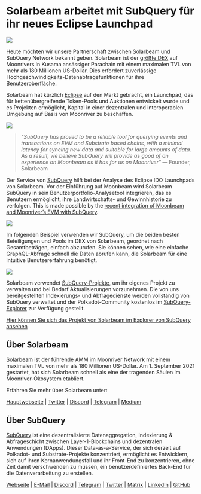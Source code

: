 # Solarbeam arbeitet mit SubQuery für ihr neues Eclipse Launchpad

![](https://miro.medium.com/max/1400/1*ZG9NqT9GIXax5SBpNn5ipg.png)

Heute möchten wir unsere Partnerschaft zwischen Solarbeam und SubQuery Network bekannt geben. Solarbeam ist der [größte DEX](https://defillama.com/chain/Moonriver) auf Moonrivers in Kusama ansässiger Parachain mit einem maximalen TVL von mehr als 180 Millionen US-Dollar. Dies erfordert zuverlässige Hochgeschwindigkeits-Datenabfragefunktionen für ihre Benutzeroberfläche.

Solarbeam hat kürzlich [Eclipse](https://app.solarbeam.io/eclipse) auf den Markt gebracht, ein Launchpad, das für kettenübergreifende Token-Pools und Auktionen entwickelt wurde und es Projekten ermöglicht, Kapital in einer dezentralen und interoperablen Umgebung auf Basis von Moonriver zu beschaffen.

![](https://miro.medium.com/max/1400/1*IbRN8EnymWvqvh0sx_PNKw.png)

> _"SubQuery has proved to be a reliable tool for querying events and transactions on EVM and Substrate based chains, with a minimal latency for syncing new data and suitable for large amounts of data. As a result, we believe SubQuery will provide as good of an experience on Moonbeam as it has for us on Moonriver"_ — Founder, Solarbeam

Der Service von [SubQuery](https://subquery.network/) hilft bei der Analyse des Eclipse IDO Launchpads von Solarbeam. Vor der Einführung auf Moonbeam wird Solarbeam SubQuery in sein Benutzerportfolio-Analysetool integrieren, das es Benutzern ermöglicht, ihre Landwirtschafts- und Gewinnhistorie zu verfolgen. This is made possible by the [recent integration of Moonbeam and Moonriver’s EVM with SubQuery](./20211028-moonbeam-evm.md).

![](https://miro.medium.com/max/1400/1*6_iO6tLt4RxxMvs8u-F_Bg.png)

Im folgenden Beispiel verwenden wir SubQuery, um die beiden besten Beteiligungen und Pools im DEX von Solarbeam, geordnet nach Gesamtbeträgen, einfach abzurufen. Sie können sehen, wie eine einfache GraphQL-Abfrage schnell die Daten abrufen kann, die Solarbeam für eine intuitive Benutzererfahrung benötigt.

![](https://miro.medium.com/max/1400/1*5iCwSaU96UtDMFA1MruRlA.png)

Solarbeam verwendet [SubQuery-Projekte](https://project.subquery.network/), um ihr eigenes Projekt zu verwalten und bei Bedarf Aktualisierungen vorzunehmen. Die von uns bereitgestellten Indexierungs- und Abfragedienste werden vollständig von SubQuery verwaltet und der Polkadot-Community kostenlos im [SubQuery-Explorer](https://explorer.subquery.network/) zur Verfügung gestellt.

[Hier können Sie sich das Projekt von Solarbeam im Explorer von SubQuery ansehen](https://explorer.subquery.network/subquery/csntest/eclipse)

## Über Solarbeam

[Solarbeam](https://solarbeam.io/) ist der führende AMM im Moonriver Network mit einem maximalen TVL von mehr als 180 Millionen US-Dollar. Am 1. September 2021 gestartet, hat sich Solarbeam schnell als eine der tragenden Säulen im Moonriver-Ökosystem etabliert.

Erfahren Sie mehr über Solarbeam unter:

[Hauptwebseite](https://solarbeam.io/exchange/swap) | [Twitter](https://twitter.com/solarbeamio) | [Discord](http://discord.gg/rK4AjZXuwf) | [Telegram](http://t.me/solarbeamio) | [Medium](https://solarbeam.medium.com/)

## Über SubQuery

[SubQuery](https://subquery.network/) ist eine dezentralisierte Datenaggregation, Indexierung & Abfrageschicht zwischen Layer-1-Blockchains und dezentralen Anwendungen (DApps). Dieser Data-as-a-Service, der sich derzeit auf Polkadot- und Substrate-Projekte konzentriert, ermöglicht es Entwicklern, sich auf ihren Kernanwendungsfall und ihr Front-End zu konzentrieren, ohne Zeit damit verschwenden zu müssen, ein benutzerdefiniertes Back-End für die Datenverarbeitung zu erstellen.

[Webseite](https://subquery.network/) | [E-Mail](mailto:hello@subquery.network) | [Discord](https://discord.com/invite/78zg8aBSMG) | [Telegram](https://t.me/subquerynetwork) | [Twitter](https://twitter.com/subquerynetwork) | [Matrix](https://matrix.to/#/#subquery:matrix.org) | [LinkedIn](https://www.linkedin.com/company/subquery) | [GitHub](https://github.com/subquery)
